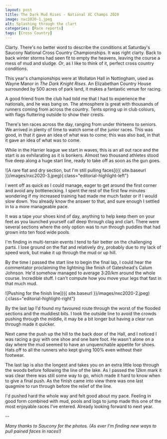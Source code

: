 ```yaml
---
layout: post
title: The Dark Mud Rises - National XC Champs 2020
image: nxc2020-1.jpeg
alt: Splashing through the clart
categories: [Race reports]
tags: [Cross Country]
---
```

Clarty. There's no better word to describe the conditions at Saturday's Saucony National Cross Country Championships. It was right clarty. Back to back winter storms had seen fit to empty the heavens, leaving the course a mess of mud and sludge. *Or*, as I like to think of it, perfect cross country conditions. 

This year's championships were at Wollaton Hall in Nottingham, used as Wayne Manor in *The Dark Knight Rises*. An Elizabethan Country House surrounded by 500 acres of park land, it makes a fantastic venue for racing. 

A good friend from the club had told me that I had to experience the nationals, and he was bang on. The atmosphere is great with thousands of runners coming from across the country. Tents spring up in club colours, with flags fluttering outside to show their crests.

There's ten races across the day, ranging from under thirteens to seniors. We arrived in plenty of time to watch some of the junior races. This was good, in that it gave an idea of what was to come; this was also bad, in that it gave an idea of what was to come.

While in the Harrier league we start in waves, this is an all out race and the start is as exhilarating as it is bonkers. Almost two thousand athletes stood five deep along a huge start line, ready to take off as soon as the gun goes.

![A rare flat and dry section, but I'm still pulling faces]({{ site.baseurl }}/images/nxc2020-3.jpeg){:class="editorial-highlight-left"}

I went off as quick as I could manage, eager to get around the first corner and avoid any bottlenecking. I spent the rest of the first few minutes wondering if my increased training had made me much faster or if I would slow down. You already know the answer to that, and sure enough I settled in to a more manageable pace.

It was a tape your shoes kind of day, anything to help keep them on your feet as you launched yourself calf deep through clag and clart. There were several sections where the only option was to run through puddles that had grown into ten food wide pools.

I'm finding in multi-terrain events I tend to fair better on the challenging parts. I lose ground on the flat and relatively dry, probably due to my lack of speed work, but make it up through the mud or up hill.

By the time I passed the start line to begin the final lap, I could hear the commentator proclaiming the lightning like finish of Gateshead's Calum Johnson. He'd somehow managed to average 3:20/km around the whole course. Incredible stuff. I can't compute how you move your legs that fast in that much mud.

![Pushing for the finish line]({{ site.baseurl }}/images/nxc2020-2.jpeg){:class="editorial-highlight-right"}

By the last lap I'd found my favoured route through the worst of the flooded sections and the muddiest bits. I took the outside line to avoid the crowds pushing through the middle, it may be a bit longer but having a clear run through made it quicker.

Next came the push up the hill to the back door of the Hall, and I noticed I was racing a guy with one shoe and one bare foot. He wasn't alone on a day where the mud seemed to have an unquenchable appetite for shoes. Hats off to all the runners who kept giving 100% even without their footwear.

The last lap is also the longest and takes you on an extra little loop through the woods before following the line of the lake. As I passed the 12km mark it was clear there was still some way to go, which made it hard to know when to give a final push. As the finish came into view there was one last quagmire to run through before the relief of the line.

I'd pushed hard the whole way and felt good about my pace. Feeling in good form combined with mud, pools and logs to jump made this one of the most enjoyable races I've entered. Already looking forward to next year.

--

*Many thanks to Saucony for the photos. (As ever I'm finding new ways to pull pained faces in races!)*
